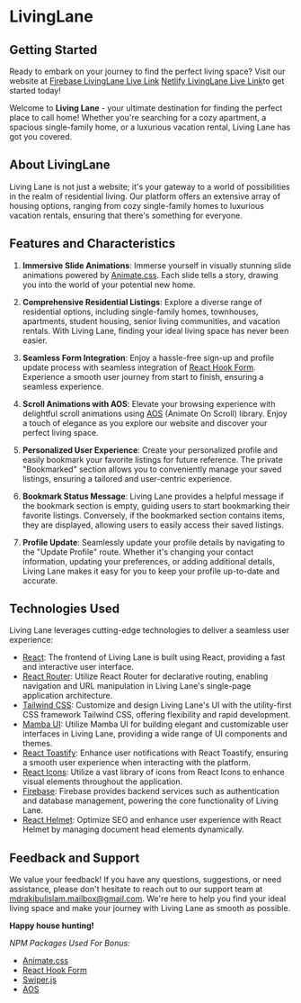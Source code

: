 # LivingLane
## Getting Started

Ready to embark on your journey to find the perfect living space? Visit our website at [Firebase LivingLane Live Link](https://assginement-9.web.app/) [Netlify LivingLane Live Link](https://snazzy-kashata-92163e.netlify.app/)to get started today!

Welcome to **Living Lane** - your ultimate destination for finding the perfect place to call home! Whether you're searching for a cozy apartment, a spacious single-family home, or a luxurious vacation rental, Living Lane has got you covered.

## About LivingLane

Living Lane is not just a website; it's your gateway to a world of possibilities in the realm of residential living. Our platform offers an extensive array of housing options, ranging from cozy single-family homes to luxurious vacation rentals, ensuring that there's something for everyone.
## Features and Characteristics

1. **Immersive Slide Animations**: Immerse yourself in visually stunning slide animations powered by [Animate.css](https://animate.style/). Each slide tells a story, drawing you into the world of your potential new home.

2. **Comprehensive Residential Listings**: Explore a diverse range of residential options, including single-family homes, townhouses, apartments, student housing, senior living communities, and vacation rentals. With Living Lane, finding your ideal living space has never been easier.

3. **Seamless Form Integration**: Enjoy a hassle-free sign-up and profile update process with seamless integration of [React Hook Form](https://react-hook-form.com/). Experience a smooth user journey from start to finish, ensuring a seamless experience.

4. **Scroll Animations with AOS**: Elevate your browsing experience with delightful scroll animations using [AOS](https://michalsnik.github.io/aos/) (Animate On Scroll) library. Enjoy a touch of elegance as you explore our website and discover your perfect living space.

5. **Personalized User Experience**: Create your personalized profile and easily bookmark your favorite listings for future reference. The private "Bookmarked" section allows you to conveniently manage your saved listings, ensuring a tailored and user-centric experience.

6. **Bookmark Status Message**: Living Lane provides a helpful message if the bookmark section is empty, guiding users to start bookmarking their favorite listings. Conversely, if the bookmarked section contains items, they are displayed, allowing users to easily access their saved listings.

7. **Profile Update**: Seamlessly update your profile details by navigating to the "Update Profile" route. Whether it's changing your contact information, updating your preferences, or adding additional details, Living Lane makes it easy for you to keep your profile up-to-date and accurate.



## Technologies Used

Living Lane leverages cutting-edge technologies to deliver a seamless user experience:

- [React](https://reactjs.org/): The frontend of Living Lane is built using React, providing a fast and interactive user interface.
- [React Router](https://reactrouter.com/): Utilize React Router for declarative routing, enabling navigation and URL manipulation in Living Lane's single-page application architecture.
- [Tailwind CSS](https://tailwindcss.com/): Customize and design Living Lane's UI with the utility-first CSS framework Tailwind CSS, offering flexibility and rapid development.
- [Mamba UI](https://www.mambaui.com/): Utilize Mamba UI for building elegant and customizable user interfaces in Living Lane, providing a wide range of UI components and themes.
- [React Toastify](https://fkhadra.github.io/react-toastify/): Enhance user notifications with React Toastify, ensuring a smooth user experience when interacting with the platform.
- [React Icons](https://react-icons.github.io/react-icons/): Utilize a vast library of icons from React Icons to enhance visual elements throughout the application.
- [Firebase](https://firebase.google.com/): Firebase provides backend services such as authentication and database management, powering the core functionality of Living Lane.
- [React Helmet](https://github.com/nfl/react-helmet): Optimize SEO and enhance user experience with React Helmet by managing document head elements dynamically.


## Feedback and Support

We value your feedback! If you have any questions, suggestions, or need assistance, please don't hesitate to reach out to our support team at mdrakibulislam.mailbox@gmail.com. We're here to help you find your ideal living space and make your journey with Living Lane as smooth as possible.

**Happy house hunting!**

*NPM Packages Used For Bonus:*
- [Animate.css](https://animate.style/)
- [React Hook Form](https://react-hook-form.com/)
- [Swiper.js](https://swiperjs.com/)
- [AOS](https://michalsnik.github.io/aos/)
